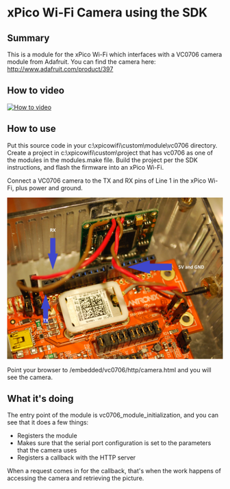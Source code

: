 # xPico Wi-Fi Camera using the SDK

## Summary
This is a module for the xPico Wi-Fi which interfaces with a VC0706 camera module from Adafruit. You can find the camera here: http://www.adafruit.com/product/397

## How to video
[![How to video](http://img.youtube.com/vi/qcIX7abym-8/0.jpg)](http://www.youtube.com/watch?v=qcIX7abym-8)

## How to use
Put this source code in your c:\xpicowifi\custom\module\vc0706 directory. Create a project in c:\xpicowifi\custom\project that has vc0706 as one of the modules in the modules.make file. Build the project per the SDK instructions, and flash the firmware into an xPico Wi-Fi.

Connect a VC0706 camera to the TX and RX pins of Line 1 in the xPico Wi-Fi, plus power and ground. 

![Hardware](/CameraHardware.JPG?raw=true)

Point your browser to <xpico wifi ip address>/embedded/vc0706/http/camera.html and you will see the camera.

## What it's doing
The entry point of the module is vc0706_module_initialization, and you can see that it does a few things:

* Registers the module
* Makes sure that the serial port configuration is set to the parameters that the camera uses
* Registers a callback with the HTTP server

When a request comes in for the callback, that's when the work happens of accessing the camera and retrieving the picture.